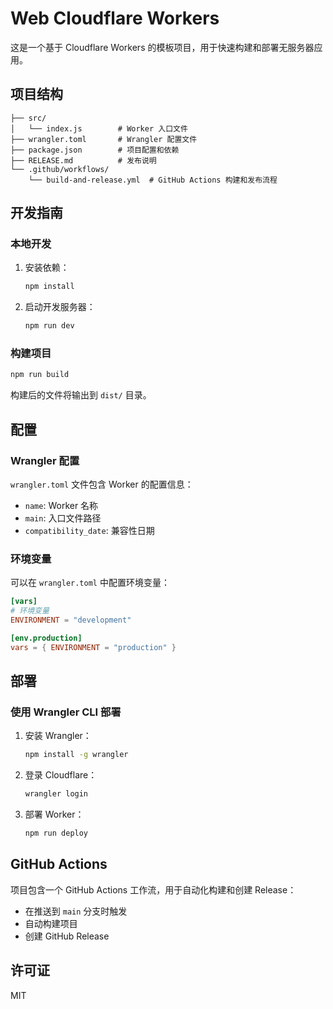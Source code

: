 # Web Cloudflare Workers

这是一个基于 Cloudflare Workers 的模板项目，用于快速构建和部署无服务器应用。

## 项目结构

```
├── src/
│   └── index.js        # Worker 入口文件
├── wrangler.toml       # Wrangler 配置文件
├── package.json        # 项目配置和依赖
├── RELEASE.md          # 发布说明
└── .github/workflows/
    └── build-and-release.yml  # GitHub Actions 构建和发布流程
```

## 开发指南

### 本地开发

1. 安装依赖：
   ```bash
   npm install
   ```

2. 启动开发服务器：
   ```bash
   npm run dev
   ```

### 构建项目

```bash
npm run build
```

构建后的文件将输出到 `dist/` 目录。

## 配置

### Wrangler 配置

`wrangler.toml` 文件包含 Worker 的配置信息：
- `name`: Worker 名称
- `main`: 入口文件路径
- `compatibility_date`: 兼容性日期

### 环境变量

可以在 `wrangler.toml` 中配置环境变量：
```toml
[vars]
# 环境变量
ENVIRONMENT = "development"

[env.production]
vars = { ENVIRONMENT = "production" }
```

## 部署

### 使用 Wrangler CLI 部署

1. 安装 Wrangler：
   ```bash
   npm install -g wrangler
   ```

2. 登录 Cloudflare：
   ```bash
   wrangler login
   ```

3. 部署 Worker：
   ```bash
   npm run deploy
   ```

## GitHub Actions

项目包含一个 GitHub Actions 工作流，用于自动化构建和创建 Release：
- 在推送到 `main` 分支时触发
- 自动构建项目
- 创建 GitHub Release

## 许可证

MIT